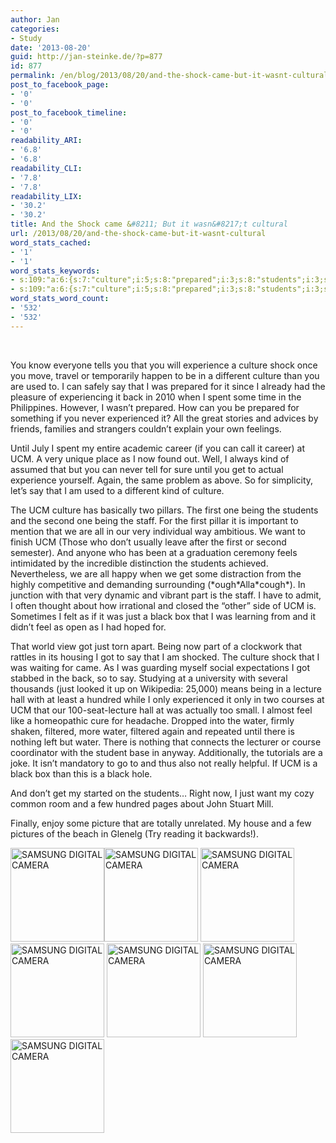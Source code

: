 ```yaml
---
author: Jan
categories:
- Study
date: '2013-08-20'
guid: http://jan-steinke.de/?p=877
id: 877
permalink: /en/blog/2013/08/20/and-the-shock-came-but-it-wasnt-cultural/
post_to_facebook_page:
- '0'
- '0'
post_to_facebook_timeline:
- '0'
- '0'
readability_ARI:
- '6.8'
- '6.8'
readability_CLI:
- '7.8'
- '7.8'
readability_LIX:
- '30.2'
- '30.2'
title: And the Shock came &#8211; But it wasn&#8217;t cultural
url: /2013/08/20/and-the-shock-came-but-it-wasnt-cultural
word_stats_cached:
- '1'
- '1'
word_stats_keywords:
- s:109:"a:6:{s:7:"culture";i:5;s:8:"prepared";i:3;s:8:"students";i:3;s:4:"just";i:4;s:5:"black";i:3;s:5:"water";i:3;}";
- s:109:"a:6:{s:7:"culture";i:5;s:8:"prepared";i:3;s:8:"students";i:3;s:4:"just";i:4;s:5:"black";i:3;s:5:"water";i:3;}";
word_stats_word_count:
- '532'
- '532'
---
```


&nbsp;

You know everyone tells you that you will experience a culture shock once you move, travel or temporarily happen to be in a different culture than you are used to. I can safely say that I was prepared for it since I already had the pleasure of experiencing it back in 2010 when I spent some time in the Philippines. However, I wasn&#8217;t prepared. How can you be prepared for something if you never experienced it? All the great stories and advices by friends, families and strangers couldn&#8217;t explain your own feelings.

Until July I spent my entire academic career (if you can call it career) at UCM. A very unique place as I now found out. Well, I always kind of assumed that but you can never tell for sure until you get to actual experience yourself. Again, the same problem as above. So for simplicity, let&#8217;s say that I am used to a different kind of culture.

The UCM culture has basically two pillars. The first one being the students and the second one being the staff. For the first pillar it is important to mention that we are all in our very individual way ambitious. We want to finish UCM (Those who don&#8217;t usually leave after the first or second semester). And anyone who has been at a graduation ceremony feels intimidated by the incredible distinction the students achieved. Nevertheless, we are all happy when we get some distraction from the highly competitive and demanding surrounding (\*ough\*Alla\*cough\*). In junction with that very dynamic and vibrant part is the staff. I have to admit, I often thought about how irrational and closed the &#8220;other&#8221; side of UCM is. Sometimes I felt as if it was just a black box that I was learning from and it didn&#8217;t feel as open as I had hoped for.

That world view got just torn apart. Being now part of a clockwork that rattles in its housing I got to say that I am shocked. The culture shock that I was waiting for came. As I was guarding myself social expectations I got stabbed in the back, so to say. Studying at a university with several thousands (just looked it up on Wikipedia: 25,000) means being in a lecture hall with at least a hundred while I only experienced it only in two courses at UCM that our 100-seat-lecture hall at was actually too small. I almost feel like a homeopathic cure for headache. Dropped into the water, firmly shaken, filtered, more water, filtered again and repeated until there is nothing left but water. There is nothing that connects the lecturer or course coordinator with the student base in anyway. Additionally, the tutorials are a joke. It isn&#8217;t mandatory to go to and thus also not really helpful. If UCM is a black box than this is a black hole.

And don&#8217;t get my started on the students&#8230; Right now, I just want my cozy common room and a few hundred pages about John Stuart Mill.

Finally, enjoy some picture that are totally unrelated. My house and a few pictures of the beach in Glenelg (Try reading it backwards!).

[<img class="size-thumbnail wp-image-879 alignnone" alt="SAMSUNG DIGITAL CAMERA" src="https://jan-steinke.de/wordpress/wp-content/uploads/2013/08/SAM_5268-150x150.jpg" width="150" height="150" />](https://jan-steinke.de/wordpress/wp-content/uploads/2013/08/SAM_5268.jpg)[<img class="size-thumbnail wp-image-881 alignnone" alt="SAMSUNG DIGITAL CAMERA" src="https://jan-steinke.de/wordpress/wp-content/uploads/2013/08/SAM_5211-150x150.jpg" width="150" height="150" />](https://jan-steinke.de/wordpress/wp-content/uploads/2013/08/SAM_5211.jpg) [<img class="size-thumbnail wp-image-882 alignnone" alt="SAMSUNG DIGITAL CAMERA" src="https://jan-steinke.de/wordpress/wp-content/uploads/2013/08/SAM_5217-150x150.jpg" width="150" height="150" />](https://jan-steinke.de/wordpress/wp-content/uploads/2013/08/SAM_5217.jpg) [<img class="size-thumbnail wp-image-883 alignnone" alt="SAMSUNG DIGITAL CAMERA" src="https://jan-steinke.de/wordpress/wp-content/uploads/2013/08/SAM_5235-150x150.jpg" width="150" height="150" />](https://jan-steinke.de/wordpress/wp-content/uploads/2013/08/SAM_5235.jpg) [<img class="size-thumbnail wp-image-884 alignnone" alt="SAMSUNG DIGITAL CAMERA" src="https://jan-steinke.de/wordpress/wp-content/uploads/2013/08/SAM_5237-150x150.jpg" width="150" height="150" />](https://jan-steinke.de/wordpress/wp-content/uploads/2013/08/SAM_5237.jpg) [<img class="size-thumbnail wp-image-885 alignnone" alt="SAMSUNG DIGITAL CAMERA" src="https://jan-steinke.de/wordpress/wp-content/uploads/2013/08/SAM_5239-150x150.jpg" width="150" height="150" />](https://jan-steinke.de/wordpress/wp-content/uploads/2013/08/SAM_5239.jpg) [<img class="size-thumbnail wp-image-886 alignnone" alt="SAMSUNG DIGITAL CAMERA" src="https://jan-steinke.de/wordpress/wp-content/uploads/2013/08/SAM_5258-150x150.jpg" width="150" height="150" />](https://jan-steinke.de/wordpress/wp-content/uploads/2013/08/SAM_5258.jpg)